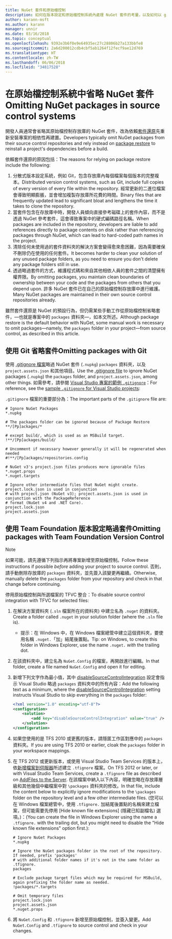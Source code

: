 ```yaml
---
title: NuGet 套件和原始檔控制
description: 如何在版本設定和原始檔控制系統內處理 NuGet 套件的考量，以及如何以 git 和 TFVC 省略套件。
author: karann-msft
ms.author: karann
manager: unnir
ms.date: 03/16/2018
ms.topic: conceptual
ms.openlocfilehash: 9392e3b6f0e9e64935ec27c28806b27a133bbfe8
ms.sourcegitcommit: 2a6d200012cdb4cbf5ab1264f12fecf9ae12d769
ms.translationtype: HT
ms.contentlocale: zh-TW
ms.lasthandoff: 06/06/2018
ms.locfileid: "34817528"
---
```

# <a name="omitting-nuget-packages-in-source-control-systems"></a><span data-ttu-id="970ee-103">在原始檔控制系統中省略 NuGet 套件</span><span class="sxs-lookup"><span data-stu-id="970ee-103">Omitting NuGet packages in source control systems</span></span>

<span data-ttu-id="970ee-104">開發人員通常會省略其原始檔控制存放庫的 NuGet 套件，改為依賴[套件還原](package-restore.md)先重新安裝專案的相依性再建置。</span><span class="sxs-lookup"><span data-stu-id="970ee-104">Developers typically omit NuGet packages from their source control repositories and rely instead on [package restore](package-restore.md) to reinstall a project's dependencies before a build.</span></span>

<span data-ttu-id="970ee-105">依賴套件還原的原因包括：</span><span class="sxs-lookup"><span data-stu-id="970ee-105">The reasons for relying on package restore include the following:</span></span>

1. <span data-ttu-id="970ee-106">分散式版本設定系統，例如 Git，包含存放庫內每個檔案每個版本的完整複本。</span><span class="sxs-lookup"><span data-stu-id="970ee-106">Distributed version control systems, such as Git, include full copies of every version of every file within the repository.</span></span> <span data-ttu-id="970ee-107">經常更新的二進位檔案會導致明顯膨脹，並會增加複製存放庫所花費的時間。</span><span class="sxs-lookup"><span data-stu-id="970ee-107">Binary files that are frequently updated lead to significant bloat and lengthens the time it takes to clone the repository.</span></span>
1. <span data-ttu-id="970ee-108">當套件包含在存放庫中時，開發人員傾向直接參考磁碟上的套件內容，而不是透過 NuGet 參考套件，這會導致專案中的硬式編碼路徑名稱。</span><span class="sxs-lookup"><span data-stu-id="970ee-108">When packages are included in the repository, developers are liable to add references directly to package contents on disk rather than referencing packages through NuGet, which can lead to hard-coded path names in the project.</span></span>
1. <span data-ttu-id="970ee-109">清除任何未使用過的套件資料夾的解決方案會變得愈來愈困難，因為需要確保不刪除仍在使用的任何套件。</span><span class="sxs-lookup"><span data-stu-id="970ee-109">It becomes harder to clean your solution of any unused package folders, as you need to ensure you don't delete any package folders still in use.</span></span>
1. <span data-ttu-id="970ee-110">透過略過套件的方式，維護程式碼和來自其他相依人員的套件之間的清楚擁有權界限。</span><span class="sxs-lookup"><span data-stu-id="970ee-110">By omitting packages, you maintain clean boundaries of ownership between your code and the packages from others that you depend upon.</span></span> <span data-ttu-id="970ee-111">許多 NuGet 套件已在自己的原始檔控制存放庫中進行維護。</span><span class="sxs-lookup"><span data-stu-id="970ee-111">Many NuGet packages are maintained in their own source control repositories already.</span></span>

<span data-ttu-id="970ee-112">雖然套件還原是 NuGet 的預設行為，但仍需某些手動工作從原始檔控制省略套件，&mdash;也就是專案中的 `packages` 資料夾&mdash;，如本文所述。</span><span class="sxs-lookup"><span data-stu-id="970ee-112">Although package restore is the default behavior with NuGet, some manual work is necessary to omit packages&mdash;namely, the `packages` folder in your project&mdash;from source control, as described in this article.</span></span>

## <a name="omitting-packages-with-git"></a><span data-ttu-id="970ee-113">使用 Git 省略套件</span><span class="sxs-lookup"><span data-stu-id="970ee-113">Omitting packages with Git</span></span>

<span data-ttu-id="970ee-114">使用 [.gitignore 檔案](https://git-scm.com/docs/gitignore)略過 NuGet 套件 (`.nupkg`) `packages` 資料夾，以及 `project.assets.json` 和其他項目。</span><span class="sxs-lookup"><span data-stu-id="970ee-114">Use the [.gitignore file](https://git-scm.com/docs/gitignore) to ignore NuGet packages (`.nupkg`) the `packages` folder, and `project.assets.json`, among other things.</span></span> <span data-ttu-id="970ee-115">如需參考，請參閱 [Visual Studio 專案的範例 `.gitignore`](https://github.com/github/gitignore/blob/master/VisualStudio.gitignore)：</span><span class="sxs-lookup"><span data-stu-id="970ee-115">For reference, see the [sample `.gitignore` for Visual Studio projects](https://github.com/github/gitignore/blob/master/VisualStudio.gitignore):</span></span>

<span data-ttu-id="970ee-116">`.gitignore` 檔案的重要部分為：</span><span class="sxs-lookup"><span data-stu-id="970ee-116">The important parts of the `.gitignore` file are:</span></span>

```gitignore
# Ignore NuGet Packages
*.nupkg

# The packages folder can be ignored because of Package Restore
**/[Pp]ackages/*

# except build/, which is used as an MSBuild target.
!**/[Pp]ackages/build/

# Uncomment if necessary however generally it will be regenerated when needed
#!**/[Pp]ackages/repositories.config

# NuGet v3's project.json files produces more ignorable files
*.nuget.props
*.nuget.targets

# Ignore other intermediate files that NuGet might create. project.lock.json is used in conjunction
# with project.json (NuGet v3); project.assets.json is used in conjunction with the PackageReference
# format (NuGet v4 and .NET Core).
project.lock.json
project.assets.json
```

## <a name="omitting-packages-with-team-foundation-version-control"></a><span data-ttu-id="970ee-117">使用 Team Foundation 版本設定略過套件</span><span class="sxs-lookup"><span data-stu-id="970ee-117">Omitting packages with Team Foundation Version Control</span></span>

> [!Note]
> <span data-ttu-id="970ee-118">如果可能，請先遵循下列指示再將專案新增至原始檔控制。</span><span class="sxs-lookup"><span data-stu-id="970ee-118">Follow these instructions if possible *before* adding your project to source control.</span></span> <span data-ttu-id="970ee-119">否則，請手動刪除存放庫的 `packages` 資料夾，並先簽入該變更再繼續。</span><span class="sxs-lookup"><span data-stu-id="970ee-119">Otherwise, manually delete the `packages` folder from your repository and check in that change before continuing.</span></span>

<span data-ttu-id="970ee-120">停用原始檔控制與所選檔案的 TFVC 整合：</span><span class="sxs-lookup"><span data-stu-id="970ee-120">To disable source control integration with TFVC for selected files:</span></span>

1. <span data-ttu-id="970ee-121">在解決方案資料夾 (`.sln` 檔案所在的資料夾) 中建立名為 `.nuget` 的資料夾。</span><span class="sxs-lookup"><span data-stu-id="970ee-121">Create a folder called `.nuget` in your solution folder (where the `.sln` file is).</span></span>
    - <span data-ttu-id="970ee-122">提示：在 Windows 中，在 Windows 檔案總管中建立這個資料夾，要使用名稱 `.nuget.`「加」結尾後置點。</span><span class="sxs-lookup"><span data-stu-id="970ee-122">Tip: on Windows, to create this folder in Windows Explorer, use the name `.nuget.` *with* the trailing dot.</span></span>

1. <span data-ttu-id="970ee-123">在該資料夾中，建立名為 `NuGet.Config` 的檔案，再開啟進行編輯。</span><span class="sxs-lookup"><span data-stu-id="970ee-123">In that folder, create a file named `NuGet.Config` and open it for editing.</span></span>

1. <span data-ttu-id="970ee-124">新增下列文字作為最小值，其中 [disableSourceControlIntegration](../reference/nuget-config-file.md#solution-section) 設定會指示 Visual Studio 略過 `packages` 資料夾中的所有內容：</span><span class="sxs-lookup"><span data-stu-id="970ee-124">Add the following text as a minimum, where the [disableSourceControlIntegration](../reference/nuget-config-file.md#solution-section) setting instructs Visual Studio to skip everything in the `packages` folder:</span></span>

   ```xml
   <?xml version="1.0" encoding="utf-8"?>
   <configuration>
       <solution>
           <add key="disableSourceControlIntegration" value="true" />
       </solution>
   </configuration>
   ```

1. <span data-ttu-id="970ee-125">如果您使用的是 TFS 2010 或更舊的版本，請隱匿工作區對應中的 `packages` 資料夾。</span><span class="sxs-lookup"><span data-stu-id="970ee-125">If you are using TFS 2010 or earlier, cloak the `packages` folder in your workspace mappings.</span></span>

1. <span data-ttu-id="970ee-126">在 TFS 2012 或更新版本，或使用 Visual Studio Team Services 的版本上，依[新增檔案到伺服器](/vsts/tfvc/add-files-server.md?view=vsts#tfignore)所述建立 `.tfignore` 檔案。</span><span class="sxs-lookup"><span data-stu-id="970ee-126">On TFS 2012 or later, or with Visual Studio Team Services, create a `.tfignore` file as described on [AddFiles to the Server](/vsts/tfvc/add-files-server.md?view=vsts#tfignore).</span></span> <span data-ttu-id="970ee-127">在該檔案中納入以下內容，明確忽略在存放庫層級和其他幾個中繼檔案中對 `\packages` 資料夾的修改。</span><span class="sxs-lookup"><span data-stu-id="970ee-127">In that file, include the content below to explicitly ignore modifications to the `\packages` folder on the repository level and a few other intermediate files.</span></span> <span data-ttu-id="970ee-128">(您可以在 Windows 檔案總管中，使用 `.tfignore.` 加結尾後置點的名稱來建立檔案，但可能需要先停用 [Hide known file extensions] \(隱藏已知副檔名) 選項。)：</span><span class="sxs-lookup"><span data-stu-id="970ee-128">(You can create the file in Windows Explorer using the name a `.tfignore.` with the trailing dot, but you might need to disable the "Hide known file extensions" option first.):</span></span>

   ```cli
   # Ignore NuGet Packages
   *.nupkg

   # Ignore the NuGet packages folder in the root of the repository. If needed, prefix 'packages'
   # with additional folder names if it's not in the same folder as .tfignore.   
   packages

   # Exclude package target files which may be required for MSBuild, again prefixing the folder name as needed.
   !packages/*.targets

   # Omit temporary files
   project.lock.json
   project.assets.json
   *.nuget.props
   ```

1. <span data-ttu-id="970ee-129">將 `NuGet.Config` 和 `.tfignore` 新增至原始檔控制，並簽入變更。</span><span class="sxs-lookup"><span data-stu-id="970ee-129">Add `NuGet.Config` and `.tfignore` to source control and check in your changes.</span></span>
